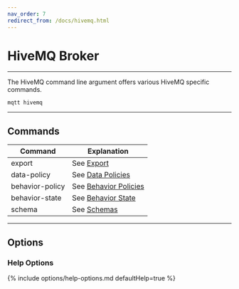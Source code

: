 ```yaml
---
nav_order: 7
redirect_from: /docs/hivemq.html
---
```


# HiveMQ Broker

***

The HiveMQ command line argument offers various HiveMQ specific commands.

```
mqtt hivemq
```

***

## Commands

| Command         | Explanation                                        |
|-----------------|----------------------------------------------------|
| export          | See [Export](hivemq/export.md)                     |
| data-policy     | See [Data Policies](hivemq/data-policy.md)         |
| behavior-policy | See [Behavior Policies](hivemq/behavior-policy.md) |
| behavior-state  | See [Behavior State](hivemq/behavior-state.md)     |
| schema          | See [Schemas](hivemq/schema.md)                    |

***

## Options

### Help Options

{% include options/help-options.md defaultHelp=true %}

